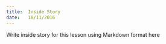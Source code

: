 ```yaml
---
title:  Inside Story
date:   18/11/2016
---
```


Write inside story for this lesson using Markdown format here